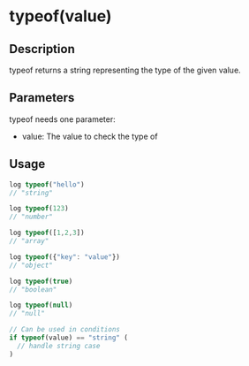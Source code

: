 # typeof(value)

## Description

typeof returns a string representing the type of the given value.

## Parameters

typeof needs one parameter:
- value: The value to check the type of

## Usage

```javascript
log typeof("hello")
// "string"

log typeof(123)
// "number"

log typeof([1,2,3])
// "array"

log typeof({"key": "value"})
// "object"

log typeof(true)
// "boolean"

log typeof(null)
// "null"

// Can be used in conditions
if typeof(value) == "string" (
  // handle string case
)
``` 